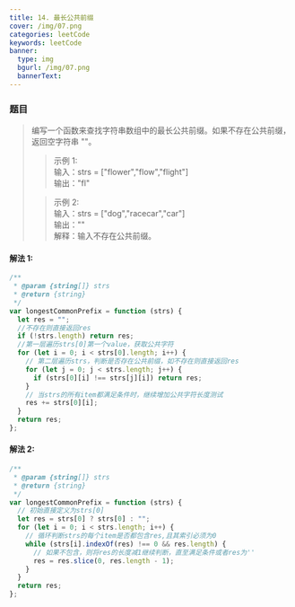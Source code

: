```yaml
---
title: 14. 最长公共前缀
cover: /img/07.png
categories: leetCode
keywords: leetCode
banner:
  type: img
  bgurl: /img/07.png
  bannerText:
---
```


<!-- @format -->

### 题目

> 编写一个函数来查找字符串数组中的最长公共前缀。如果不存在公共前缀，返回空字符串 ""。
>
> > 示例 1:<br>输入：strs = ["flower","flow","flight"]<br>输出："fl"
>
> > 示例 2:<br>输入：strs = ["dog","racecar","car"]<br>输出：""<br>解释：输入不存在公共前缀。

#### 解法 1:

```javascript
/**
 * @param {string[]} strs
 * @return {string}
 */
var longestCommonPrefix = function (strs) {
  let res = "";
  //不存在则直接返回res
  if (!strs.length) return res;
  //第一层遍历strs[0]第一个value，获取公共字符
  for (let i = 0; i < strs[0].length; i++) {
    // 第二层遍历strs，判断是否存在公共前缀，如不存在则直接返回res
    for (let j = 0; j < strs.length; j++) {
      if (strs[0][i] !== strs[j][i]) return res;
    }
    // 当strs的所有item都满足条件时，继续增加公共字符长度测试
    res += strs[0][i];
  }
  return res;
};
```

#### 解法 2:

```javascript
/**
 * @param {string[]} strs
 * @return {string}
 */
var longestCommonPrefix = function (strs) {
  // 初始直接定义为strs[0]
  let res = strs[0] ? strs[0] : "";
  for (let i = 0; i < strs.length; i++) {
    // 循环判断strs的每个item是否都包含res,且其索引必须为0
    while (strs[i].indexOf(res) !== 0 && res.length) {
      // 如果不包含，则将res的长度减1继续判断，直至满足条件或者res为''
      res = res.slice(0, res.length - 1);
    }
  }
  return res;
};
```
